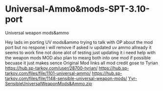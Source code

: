 # Universal-Ammo&mods-SPT-3.10-port
Universal weapon mods&ammo

Hey lads im porting UV mods&ammo trying to talk with OP about the mod port but no respone i will remove if asked 
 iv updated uv ammo allready it seems to work fine not done alot of testing just updating it i need help with the weapon mods MOD also plan to mearg both into one mod if possible becuase it just makes sence 
Original Mod links
all mod credit gose to Tyrian https://hub.sp-tarkov.com/user/28700-tyrian/
https://hub.sp-tarkov.com/files/file/1101-universal-ammo/
https://hub.sp-tarkov.com/files/file/1148-sensible-universal-weapon-mods/
[Yyr-SensibleUniversalWeaponMods&Ammo.zip](https://github.com/user-attachments/files/18263594/Yyr-SensibleUniversalWeaponMods.Ammo.zip)
